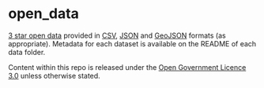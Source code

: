 # open_data
[3 star open data](http://5stardata.info/en/#by-example) provided in [CSV](https://en.wikipedia.org/wiki/Comma-separated_values), [JSON](https://www.json.org/) and [GeoJSON](http://geojson.org/) formats (as appropriate). Metadata for each dataset is available on the README of each data folder.

Content within this repo is released under the [Open Government Licence 3.0](http://www.nationalarchives.gov.uk/doc/open-government-licence/version/3/) unless otherwise stated.
